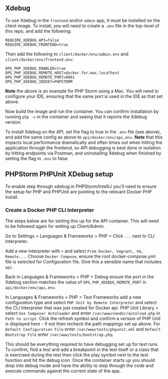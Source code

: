 ## Xdebug

To use Xdebug in the `frontend` and/or `admin` app, it must be installed on the client image. To install, you will need to create a `.env` file in the top-level of this repo, and add the following:

```
REQUIRE_XDEBUG_API=false
REQUIRE_XDEBUG_FRONTEND=true
```
Then add the following to `client/docker/env/admin.env` and `client/docker/env/frontend.env`:
```
OPG_PHP_XDEBUG_ENABLED=true
OPG_PHP_XDEBUG_REMOTE_HOST=docker.for.mac.localhost
OPG_PHP_XDEBUG_REMOTE_PORT=9001
OPG_PHP_XDEBUG_IDEKEY=PHPSTORM
```
**Note** the above is an example for PHP Storm using a Mac. You will need to configure your IDE, ensuring that the same port is used in the IDE as that set above.

Now build the image and run the container. You can confirm installation by running `php -v` in the container and seeing that it reports the Xdebug version.

To install Xdebug on the API, set the flag to true in the `.env` file (see above), and add the same config as above to `api/docker/env/api.env`. **Note** that this impacts local performance dramatically and often times out when hitting the application through the frontend, so API debugging is best done in isolation by hitting endpoints via Postman, and uninstalling Xdebug when finished by setting the flag in `.env` to false

## PHPStorm PHPUnit XDebug setup

To enable step through xdebug in PHPStorm/IntelliJ you'll need to ensure the setup for PHP and PHPUnit are pointing to the relevant Docker PHP install.

### Create a Docker PHP CLI Interpreter
The steps below are for setting this up for the API container. This will need to be followed again for setting up Client/Admin.

Go to Settings > Languages & Frameworks > PHP > Click `...` next to CLI Interpreter.

Add a new interpreter with `+` and select `From Docker, Vagrant, Vm, Remote...`. Choose `Docker Compose`, ensure the root docker-compose.yml file is selected for Configuration file. Give this a sensible name that includes `api`.

Back in Languages & Frameworks > PHP > Debug ensure the port in the Xdebug section matches the value of `OPG_PHP_XDEBUG_REMOTE_PORT` in `api/docker/env/api.env`.

In Languages & Frameworks > PHP > Test Frameworks add a new configuration type and select `PHP Unit by Remote Interpreter` and select the CLI Interpreter that was just created for Docker api. PHP Unit Library > select `Use Composer Autoloader` and enter `/var/www/vendor/autoload.php` in `Path to script`. Click the refresh symbol and confirm a version of PHP Unit is displayed here - if not then recheck the path mappings set up above. For `Default Configuration File` enter `/var/www/tests/phpunit.xml` and  `Default Bootstrap File` enter `/var/www/tests/bootstrap.php`.

This should be everything required to have debugging set up for test runs. To confirm, find a test and add a breakpoint in the test itself or a class that is exercised during the test then click the play symbol next to the test function and hit the debug icon. Once the container starts up you should drop into debug mode and have the ability to step through the code and execute commands against the current state of the app.
